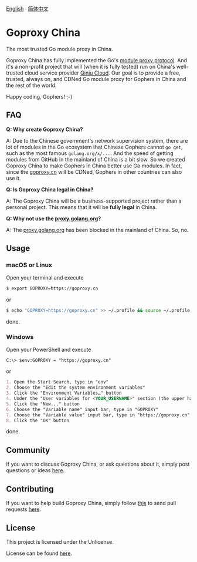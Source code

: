 [English](README.md) ∙ [简体中文](README.zh-CN.md)

# Goproxy China

The most trusted Go module proxy in China.

Goproxy China has fully implemented the Go's
[module proxy protocol](https://golang.org/cmd/go/#hdr-Module_proxy_protocol).
And it's a non-profit project that will (when it is fully tested) run on China's
well-trusted cloud service provider [Qiniu Cloud](https://www.qiniu.com). Our
goal is to provide a free, trusted, always on, and CDNed Go module proxy for
Gophers in China and the rest of the world.

Happy coding, Gophers! ;-)

## FAQ

**Q: Why create Goproxy China?**

A: Due to the Chinese government's network supervision system, there are lot of
modules in the Go ecosystem that Chinese Gophers cannot `go get`, such as the
most famous `golang.org/x/...`. And the speed of getting modules from GitHub in
the mainland of China is a bit slow. So we created Goproxy China to make Gophers
in China better use Go modules. In fact, since the
[goproxy.cn](https://goproxy.cn) will be CDNed, Gophers in other countries can
also use it.

**Q: Is Goproxy China legal in China?**

A: The Goproxy China will be a business-supported project rather than a personal
project. This means that it will be **fully legal** in China.

**Q: Why not use the [proxy.golang.org](https://proxy.golang.org)?**

A: The [proxy.golang.org](https://proxy.golang.org) has been blocked in the
mainland of China. So, no.

## Usage

### macOS or Linux

Open your terminal and execute

```bash
$ export GOPROXY=https://goproxy.cn
```

or

```bash
$ echo "GOPROXY=https://goproxy.cn" >> ~/.profile && source ~/.profile
```

done.

### Windows

Open your PowerShell and execute

```poweshell
C:\> $env:GOPROXY = "https://goproxy.cn"
```

or

```md
1. Open the Start Search, type in "env"
2. Choose the "Edit the system environment variables"
3. Click the "Environment Variables…" button
4. Under the "User variables for <YOUR_USERNAME>" section (the upper half)
5. Click the "New..." button
6. Choose the "Variable name" input bar, type in "GOPROXY"
7. Choose the "Variable value" input bar, type in "https://goproxy.cn"
8. Click the "OK" button
```

done.

## Community

If you want to discuss Goproxy China, or ask questions about it, simply post
questions or ideas [here](https://github.com/goproxy/goproxy.cn/issues).

## Contributing

If you want to help build Goproxy China, simply follow
[this](https://github.com/goproxy/goproxy.cn/wiki/Contributing) to send pull
requests [here](https://github.com/goproxy/goproxy.cn/pulls).

## License

This project is licensed under the Unlicense.

License can be found [here](LICENSE).
